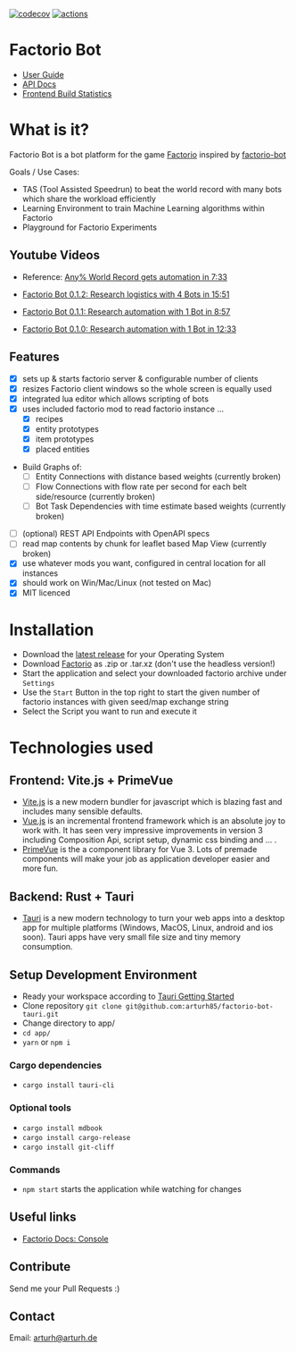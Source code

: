 [![codecov](https://codecov.io/gh/arturh85/factorio-bot-tauri/branch/master/graph/badge.svg?token=Q4I23JAT9A)](https://codecov.io/gh/arturh85/factorio-bot-tauri)
[![actions](https://github.com/arturh85/factorio-bot-tauri/actions/workflows/test.yml/badge.svg)](https://github.com/arturh85/factorio-bot-tauri/actions)

# Factorio Bot

- [User Guide](https://arturh85.github.io/factorio-bot-tauri/book/)
- [API Docs](https://arturh85.github.io/factorio-bot-tauri/doc/factorio_bot/)
- [Frontend Build Statistics](https://arturh85.github.io/factorio-bot-tauri/stats.html)

# What is it?

Factorio Bot is a bot platform for the game
[Factorio](https://www.factorio.com) inspired by [factorio-bot](https://github.com/Windfisch/factorio-bot/)

Goals / Use Cases:
- TAS (Tool Assisted Speedrun) to beat the world record with many bots which share the workload efficiently
- Learning Environment to train Machine Learning algorithms within Factorio
- Playground for Factorio Experiments

## Youtube Videos

- Reference: [Any% World Record gets automation in 7:33](https://www.youtube.com/watch?v=rHvaZMdjnLE&t=455)

- [Factorio Bot 0.1.2: Research logistics with 4 Bots in 15:51](https://youtu.be/iFhcyjfcjx8)
- [Factorio Bot 0.1.1: Research automation with 1 Bot in 8:57](https://youtu.be/1vbWWiSV6Sw)
- [Factorio Bot 0.1.0: Research automation with 1 Bot in 12:33](https://youtu.be/6KXYuVDRZ-I)

## Features
- [x] sets up & starts factorio server & configurable number of clients
- [x] resizes Factorio client windows so the whole screen is equally used
- [x] integrated lua editor which allows scripting of bots 
- [x] uses included factorio mod to read factorio instance ...
  - [x] recipes
  - [x] entity prototypes
  - [x] item prototypes
  - [x] placed entities
- Build Graphs of:
  - [ ] Entity Connections with distance based weights (currently broken)
  - [ ] Flow Connections with flow rate per second for each belt side/resource (currently broken)
  - [ ] Bot Task Dependencies with time estimate based weights (currently broken)
- [ ] (optional) REST API Endpoints with OpenAPI specs
- [ ] read map contents by chunk for leaflet based Map View (currently broken)
- [x] use whatever mods you want, configured in central location for all instances
- [x] should work on Win/Mac/Linux (not tested on Mac)
- [x] MIT licenced

# Installation

- Download the [latest release](https://github.com/arturh85/factorio-bot-tauri/releases) for your Operating System
- Download [Factorio](https://www.factorio.com) as .zip or .tar.xz (don't use the headless version!)
- Start the application and select your downloaded factorio archive under `Settings`
- Use the `Start` Button in the top right to start the given number of factorio instances with given seed/map exchange string
- Select the Script you want to run and execute it

# Technologies used

## Frontend: Vite.js + PrimeVue
- [Vite.js](https://vitejs.dev/) is a new modern bundler for javascript which is blazing fast and includes many sensible defaults.
- [Vue.js](https://vuejs.org/) is an incremental frontend framework which is an absolute joy to work with. It has seen very impressive improvements in version 3 including Composition Api, script setup, dynamic css binding and ... .
- [PrimeVue](https://www.primefaces.org/primevue/) is the a component library for Vue 3. Lots of premade components will make your job as application developer easier and more fun.

## Backend: Rust + Tauri
- [Tauri](https://tauri.studio/) is a new modern technology to turn your web apps into a desktop app for multiple platforms (Windows, MacOS, Linux, android and ios soon). Tauri apps have very small file size and tiny memory consumption.

## Setup Development Environment 
- Ready your workspace according to [Tauri Getting Started](https://tauri.studio/en/docs/getting-started/intro/)
- Clone repository `git clone git@github.com:arturh85/factorio-bot-tauri.git`
- Change directory to app/
- `cd app/`
- `yarn` or `npm i`

### Cargo dependencies
- `cargo install tauri-cli`

### Optional tools
- `cargo install mdbook`
- `cargo install cargo-release`
- `cargo install git-cliff`
 

### Commands

- `npm start` starts the application while watching for changes 

## Useful links

- [Factorio Docs: Console](https://wiki.factorio.com/Console)

## Contribute

Send me your Pull Requests :)

## Contact

Email: [arturh@arturh.de](mailto:arturh@arturh.de)
